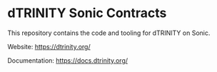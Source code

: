 # dTRINITY Sonic Contracts

This repository contains the code and tooling for dTRINITY on Sonic.

Website: https://dtrinity.org/

Documentation: https://docs.dtrinity.org/
